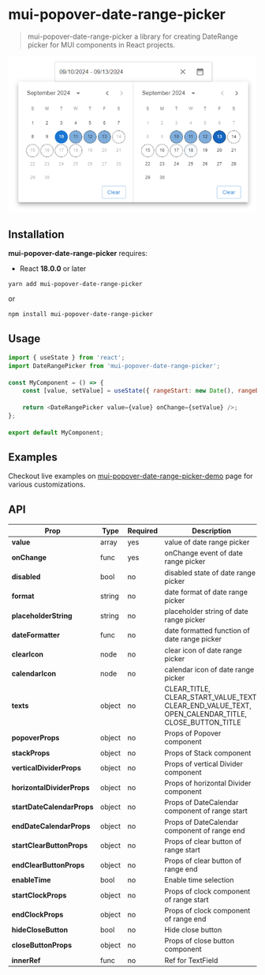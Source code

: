 # mui-popover-date-range-picker <!-- omit in toc -->

> mui-popover-date-range-picker a library for creating DateRange picker for MUI components in React projects.

<img alt="mui-popover-date-range-picker-example" src="https://raw.githubusercontent.com/ahmetemrekilinc/mui-popover-date-range-picker/master/public/mui-popover-date-range-picker-example.png" />

## Installation

**mui-popover-date-range-picker** requires:

-   React **18.0.0** or later

```shell
yarn add mui-popover-date-range-picker
```

or

```shell
npm install mui-popover-date-range-picker
```

## Usage

```js
import { useState } from 'react';
import DateRangePicker from 'mui-popover-date-range-picker';

const MyComponent = () => {
    const [value, setValue] = useState({ rangeStart: new Date(), rangeEnd: new Date() });

    return <DateRangePicker value={value} onChange={setValue} />;
};

export default MyComponent;
```

## Examples

Checkout live examples on [mui-popover-date-range-picker-demo](https://ahmetemrekilinc.github.io/mui-popover-date-range-picker) page for various customizations.

## API

| **Prop**                   | **Type** | **Required** | **Description**                                                                                    |
| -------------------------- | -------- | ------------ | -------------------------------------------------------------------------------------------------- |
| **value**                  | array    | yes          | value of date range picker                                                                         |
| **onChange**               | func     | yes          | onChange event of date range picker                                                                |
| **disabled**               | bool     | no           | disabled state of date range picker                                                                |
| **format**                 | string   | no           | date format of date range picker                                                                   |
| **placeholderString**      | string   | no           | placeholder string of date range picker                                                            |
| **dateFormatter**          | func     | no           | date formatted function of date range picker                                                       |
| **clearIcon**              | node     | no           | clear icon of date range picker                                                                    |
| **calendarIcon**           | node     | no           | calendar icon of date range picker                                                                 |
| **texts**                  | object   | no           | CLEAR_TITLE, CLEAR_START_VALUE_TEXT, CLEAR_END_VALUE_TEXT, OPEN_CALENDAR_TITLE, CLOSE_BUTTON_TITLE |
| **popoverProps**           | object   | no           | Props of Popover component                                                                         |
| **stackProps**             | object   | no           | Props of Stack component                                                                           |
| **verticalDividerProps**   | object   | no           | Props of vertical Divider component                                                                |
| **horizontalDividerProps** | object   | no           | Props of horizontal Divider component                                                              |
| **startDateCalendarProps** | object   | no           | Props of DateCalendar component of range start                                                     |
| **endDateCalendarProps**   | object   | no           | Props of DateCalendar component of range end                                                       |
| **startClearButtonProps**  | object   | no           | Props of clear button of range start                                                               |
| **endClearButtonProps**    | object   | no           | Props of clear button of range end                                                                 |
| **enableTime**             | bool     | no           | Enable time selection                                                                              |
| **startClockProps**        | object   | no           | Props of clock component of range start                                                            |
| **endClockProps**          | object   | no           | Props of clock component of range end                                                              |
| **hideCloseButton**        | bool     | no           | Hide close button                                                                                  |
| **closeButtonProps**       | object   | no           | Props of close button component                                                                    |
| **innerRef**               | func     | no           | Ref for TextField                                                                                  |
